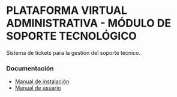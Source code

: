 # PLATAFORMA VIRTUAL ADMINISTRATIVA - MÓDULO DE SOPORTE TECNOLÓGICO

Sistema de tickets para la gestión del soporte técnico.

### Documentación

* [Manual de instalación](./INSTALL.md)
* [Manual de usuario](./docs/MANUAL.md)
